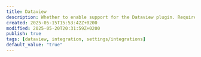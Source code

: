 ```yaml
---
title: Dataview
description: Whether to enable support for the Dataview plugin. Requires Dataview to be installed and enabled.
created: 2025-05-15T15:53:42Z+0200
modified: 2025-05-20T20:31:59Z+0200
publish: true
tags: [dataview, integration, settings/integrations]
default_value: "true"
---
```

